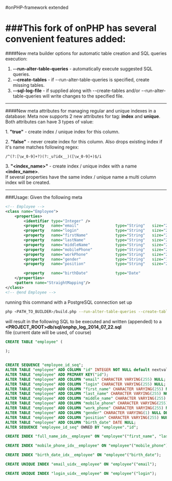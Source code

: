 #onPHP-framework extended

###This fork of onPHP has several convenient features added:
===
####New meta builder options for automatic table creation and SQL queries execution:
1. **--run-alter-table-queries** - automatically execute suggested SQL queries.
2. **--create-tables** - if --run-alter-table-queries is specified, create missing tables.
3. **--sql-log-file** - if supplied along with --create-tables and/or --run-alter-table-queries will write changes to the specified file.

---

####New meta attributes for managing regular and unique indexes in a database:
Meta now supports 2 new attributes for **<property>** tag: **index** and **unique**.
Both attributes can have 3 types of value:  

1\. **"true"** - create index / unique index for this column.

2\. **"false"** - never create index for this column. Also drops existing index if it's name matches following regex:  
```regex
/^(?:[\w_0-9]+?)(?:_u?idx__)([\w_0-9]+)$/i
```

3\. **"\<index_name\>"** - create index / unique index with a name **\<index_name\>**.  
If several properties have the same index / unique name a multi column index will be created.


---

###Usage:
Given the following meta
```xml
<!-- Employee -->
<class name="Employee">
    <properties>
        <identifier type="Integer" />
        <property   name="email"                type="String"   size="255"                                              unique="true"       />
        <property   name="login"                type="String"   size="255"                                              unique="true"       />
        <property   name="firstName"            type="String"   size="255"                          required="true"     index="full_name"   />
        <property   name="lastName"             type="String"   size="255"                          required="true"     index="full_name"   />
        <property   name="middleName"           type="String"   size="255"                                              index="full_name"   />
        <property   name="mobilePhone"          type="String"   size="255"                                              index="true"        />
        <property   name="workPhone"            type="String"   size="255"                                                                  />
        <property 	name="gender"               type="String"   size="1"       default="u"                                                  />
        <property   name="position"             type="String"   size="255"                                                                  />

        <property 	name="birthDate"            type="Date"                                                             index="true"        />
    </properties>
    <pattern name="StraightMapping"/>
</class>
<!-- @end Employee -->
```

running this command with a PostgreSQL connection set up

```bash
php <PATH_TO_BUILDER>/build.php --run-alter-table-queries --create-tables --sql-log-file=db/sql/onphp_log_`date +%Y_%m_%d`.sql <PATH_TO_CONFIG>config.inc.php <PATH_TO_META>meta.xml
```

will result in the following SQL to be executed and written (appended) to a  
**\<PROJECT_ROOT\>db/sql/onphp_log_2014_07_22.sql**  
file (current date will be used, of course)
```sql
CREATE TABLE "employee" (
    
);


CREATE SEQUENCE "employee_id_seq";
ALTER TABLE "employee" ADD COLUMN "id" INTEGER NOT NULL default nextval('employee_id_seq');
ALTER TABLE "employee" ADD PRIMARY KEY("id");
ALTER TABLE "employee" ADD COLUMN "email" CHARACTER VARYING(255) NULL;
ALTER TABLE "employee" ADD COLUMN "login" CHARACTER VARYING(255) NULL;
ALTER TABLE "employee" ADD COLUMN "first_name" CHARACTER VARYING(255) NOT NULL;
ALTER TABLE "employee" ADD COLUMN "last_name" CHARACTER VARYING(255) NOT NULL;
ALTER TABLE "employee" ADD COLUMN "middle_name" CHARACTER VARYING(255) NULL;
ALTER TABLE "employee" ADD COLUMN "mobile_phone" CHARACTER VARYING(255) NULL;
ALTER TABLE "employee" ADD COLUMN "work_phone" CHARACTER VARYING(255) NULL;
ALTER TABLE "employee" ADD COLUMN "gender" CHARACTER VARYING(1) NULL DEFAULT 'u';
ALTER TABLE "employee" ADD COLUMN "position" CHARACTER VARYING(255) NULL;
ALTER TABLE "employee" ADD COLUMN "birth_date" DATE NULL;
ALTER SEQUENCE "employee_id_seq" OWNED BY "employee"."id";

CREATE INDEX "full_name_idx__employee" ON "employee"("first_name", "last_name", "middle_name");

CREATE INDEX "mobile_phone_idx__employee" ON "employee"("mobile_phone");

CREATE INDEX "birth_date_idx__employee" ON "employee"("birth_date");

CREATE UNIQUE INDEX "email_uidx__employee" ON "employee"("email");

CREATE UNIQUE INDEX "login_uidx__employee" ON "employee"("login");
```

